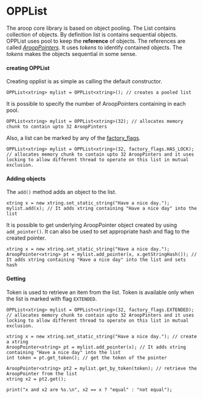 OPPList
========

The aroop core library is based on object pooling. The List contains collection of objects. By definition list is contains sequential objects. OPPList uses pool to keep the **reference** of objects. The references are called *[AroopPointers](arooppointer.md)*. It uses *tokens* to identify contained objects. The *tokens* makes the objects sequential in some sense.

#### creating OPPList

Creating opplist is as simple as calling the default constructor.

```vala
OPPList<xtring> mylist = OPPList<xtring>(); // creates a pooled list
```

It is possible to specify the number of AroopPointers containing in each pool.

```vala
OPPList<xtring> mylist = OPPList<xtring>(32); // allocates memory chunk to contain upto 32 AroopPinters
```

Also, a list can be marked by any of the [factory_flags](factory.md#factory_flags).

```vala
OPPList<xtring> mylist = OPPList<xtring>(32, factory_flags.HAS_LOCK); // allocates memory chunk to contain upto 32 AroopPinters and it uses locking to allow different thread to operate on this list in mutual exclusion.
```

#### Adding objects

The `add()` method adds an object to the list.

```vala
xtring x = new xtring.set_static_string("Have a nice day.");
mylist.add(x); // It adds xtring containing "Have a nice day" into the list
```

It is possible to get underlying AroopPointer object created by using `add_pointer()`. It can also be used to set appropriate hash and flag to the created pointer.

```vala
xtring x = new xtring.set_static_string("Have a nice day.");
AroopPointer<xtring> pt = mylist.add_pointer(x, x.getStringHash()); // It adds xtring containing "Have a nice day" into the list and sets hash
```

#### Getting

Token is used to retrieve an item from the list. Token is available only when the list is marked with flag `EXTENDED`.

```vala
OPPList<xtring> mylist = OPPList<xtring>(32, factory_flags.EXTENDED); // allocates memory chunk to contain upto 32 AroopPinters and it uses locking to allow different thread to operate on this list in mutual exclusion.

xtring x = new xtring.set_static_string("Have a nice day."); // create a xtring
AroopPointer<xtring> pt = mylist.add_pointer(x); // It adds xtring containing "Have a nice day" into the list
int token = pt.get_token(); // get the token of the pointer

AroopPointer<xtring> pt2 = mylist.get_by_token(token); // retrieve the AroopPointer from the list
xtring x2 = pt2.get();

print("x and x2 are %s.\n", x2 == x ? "equal" : "not equal");

```
